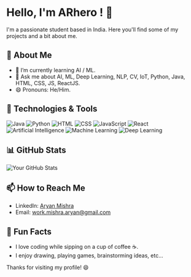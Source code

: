# Hello, I'm ARhero ! 👋

I'm a passionate student based in India. Here you'll find some of my projects and a bit about me.

## 🚀 About Me

- 🌱 I’m currently learning AI / ML.
- 💬 Ask me about AI, ML, Deep Learning, NLP, CV, IoT, Python, Java, HTML, CSS, JS, ReactJS.
- 😄 Pronouns: He/Him.

## 🔧 Technologies & Tools

![Java](https://img.shields.io/badge/-Java-333333?style=flat&logo=java&logoColor=orange)
![Python](https://img.shields.io/badge/-Python-333333?style=flat&logo=python&logoColor=blue)
![HTML](https://img.shields.io/badge/-HTML-333333?style=flat&logo=html5&logoColor=orange)
![CSS](https://img.shields.io/badge/-CSS-333333?style=flat&logo=css3&logoColor=blue)
![JavaScript](https://img.shields.io/badge/-JavaScript-333333?style=flat&logo=javascript&logoColor=yellow)
![React](https://img.shields.io/badge/-React-333333?style=flat&logo=react&logoColor=blue)
![Artificial Intelligence](https://img.shields.io/badge/-Artificial%20Intelligence-333333?style=flat&logo=python&logoColor=orange)
![Machine Learning](https://img.shields.io/badge/-Machine%20Learning-333333?style=flat&logo=python&logoColor=blue)
![Deep Learning](https://img.shields.io/badge/-Deep%20Learning-333333?style=flat&logo=python&logoColor=red)

## 📊 GitHub Stats

![Your GitHub Stats](https://github-readme-stats.vercel.app/api?username=ARhero&show_icons=true&count_private=true&hide=contribs,prs&theme=radical)

<!--## 📈 My Projects

- [Project 1](https://github.com/YourUsername/Project1): Brief description of the project.
- [Project 2](https://github.com/YourUsername/Project2): Brief description of the project.
- [Project 3](https://github.com/YourUsername/Project3): Brief description of the project. -->

## 📫 How to Reach Me

- LinkedIn: [Aryan Mishra](https://www.linkedin.com/in/-aryan-mishra-/)
- Email: [work.mishra.aryan@gmail.com](mailto:work.mishra.aryan@gmail.com)

## 🎉 Fun Facts

- I love coding while sipping on a cup of coffee ☕.
- I enjoy drawing, playing games, brainstorming ideas, etc...

Thanks for visiting my profile! 😄
